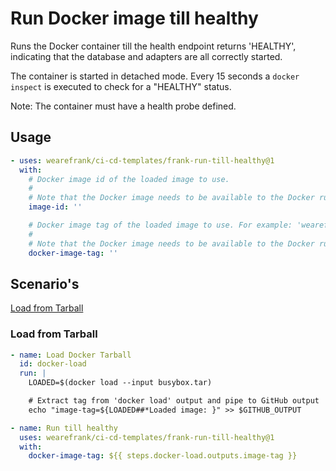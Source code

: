 # Run Docker image till healthy
Runs the Docker container till the health endpoint returns 'HEALTHY', indicating that the database and adapters are all correctly started.

The container is started in detached mode. Every 15 seconds a `docker inspect` is executed to check for a "HEALTHY" status.

Note: The container must have a health probe defined.

## Usage
``` yaml
- uses: wearefrank/ci-cd-templates/frank-run-till-healthy@1
  with:
    # Docker image id of the loaded image to use.
    #
    # Note that the Docker image needs to be available to the Docker runtime already.
    image-id: ''

    # Docker image tag of the loaded image to use. For example: 'wearefrank/zaakbrug:1.2.0'.
    #
    # Note that the Docker image needs to be available to the Docker runtime already.
    docker-image-tag: ''
```

## Scenario's
 [Load from Tarball](#load-from-tarball)

### Load from Tarball
``` yaml
- name: Load Docker Tarball
  id: docker-load
  run: |
    LOADED=$(docker load --input busybox.tar)

    # Extract tag from 'docker load' output and pipe to GitHub output 'image-tag'.
    echo "image-tag=${LOADED##*Loaded image: }" >> $GITHUB_OUTPUT

- name: Run till healthy
  uses: wearefrank/ci-cd-templates/frank-run-till-healthy@1
  with:
    docker-image-tag: ${{ steps.docker-load.outputs.image-tag }}
```